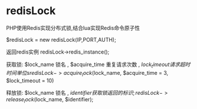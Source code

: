 # redisLock
PHP使用Redis实现分布式锁,结合lua实现Redis命令原子性

$redisLock = new redisLock(IP,PORT,AUTH);

返回redis实例
redisLock->redis_instance();

获取锁: $lock_name 锁名 , $acquire_time 重复请求次数 , $lock_timeout 请求超时时间 单位s
redisLock->acquire_lock($lock_name, $acquire_time = 3, $lock_timeout = 10)

释放锁: $lock_name 锁名 , $identifier 获取锁 返回的标识;
redisLock->release_lock($lock_name, $identifier);
